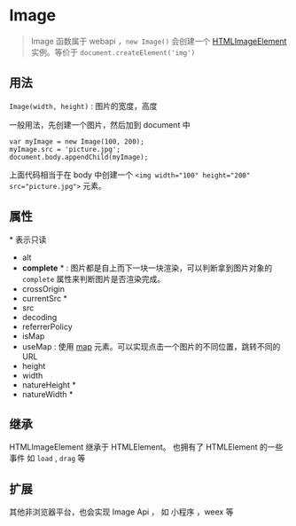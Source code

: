# Image

> Image 函数属于 webapi ，`new Image()` 会创建一个 [HTMLImageElement](https://developer.mozilla.org/zh-CN/docs/Web/API/HTMLImageElement) 实例。等价于 `document.createElement('img')`

## 用法

`Image(width, height)` : 图片的宽度，高度

一般用法，先创建一个图片，然后加到 document 中

```
var myImage = new Image(100, 200);
myImage.src = 'picture.jpg';
document.body.appendChild(myImage);
```

上面代码相当于在 body 中创建一个 `<img width="100" height="200" src="picture.jpg">` 元素。

## 属性

\* 表示只读

- alt
- **complete** \* : 图片都是自上而下一块一块渲染，可以判断拿到图片对象的 `complete` 属性来判断图片是否渲染完成。
- crossOrigin
- currentSrc \*
- src
- decoding
- referrerPolicy
- isMap
- useMap : 使用 [map](https://developer.mozilla.org/en-US/docs/Web/HTML/Element/map) 元素。可以实现点击一个图片的不同位置，跳转不同的 URL
- height
- width
- natureHeight \*
- natureWidth \*

## 继承

HTMLImageElement 继承于 HTMLElement。 也拥有了 HTMLElement 的一些事件 如 `load` , `drag` 等

## 扩展

其他非浏览器平台，也会实现 Image Api ， 如 小程序 ，weex 等
